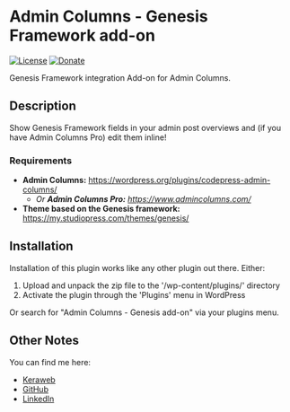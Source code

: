 # Admin Columns - Genesis Framework add-on
[![License](https://img.shields.io/badge/license-GPL--2.0%2B-green.svg)](https://github.com/JoryHogeveen/admincolumns-addon-members/blob/master/license.txt)
[![Donate](https://img.shields.io/badge/Donate-PayPal-green.svg)](https://www.paypal.com/cgi-bin/webscr?cmd=_donations&business=YGPLMLU7XQ9E8&lc=NL&item_name=Admin%20Columns%20-%20Genesis%20add-on&item_number=JWPP%2dACA-Genesis&currency_code=EUR&bn=PP%2dDonationsBF%3abtn_donateCC_LG%2egif%3aNonHosted)

Genesis Framework integration Add-on for Admin Columns.

## Description

Show Genesis Framework fields in your admin post overviews and (if you have Admin Columns Pro) edit them inline!

### Requirements

* **Admin Columns:** https://wordpress.org/plugins/codepress-admin-columns/
  * *Or **Admin Columns Pro:** https://www.admincolumns.com/*
* **Theme based on the Genesis framework:** https://my.studiopress.com/themes/genesis/

## Installation

Installation of this plugin works like any other plugin out there. Either:

1. Upload and unpack the zip file to the '/wp-content/plugins/' directory
2. Activate the plugin through the 'Plugins' menu in WordPress

Or search for "Admin Columns - Genesis add-on" via your plugins menu.

## Other Notes

You can find me here:

*	[Keraweb](http://www.keraweb.nl/ "Keraweb")
*	[GitHub](https://github.com/JoryHogeveen/admincolumns-addon-members/)
*	[LinkedIn](https://nl.linkedin.com/in/joryhogeveen "LinkedIn profile")
